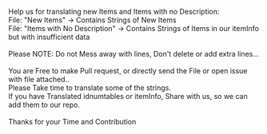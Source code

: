 Help us for translating new Items and Items with no Description: <br/>
File: "New Items" -> Contains Strings of New Items <br/>
File: "Items with No Description" -> Contains Strings of Items in our itemInfo but with insufficient data <br/>
<br/>
Please NOTE: Do not Mess away with lines, Don't delete or add extra lines...<br/>
<br/>
You are Free to make Pull request, or directly send the File or open issue with file attached.. <br/>
Please Take time to translate some of the strings. <br/>
If you have Translated idnumtables or itemInfo, Share with us, so we can add them to our repo. <br/>
<br/>
Thanks for your Time and Contribution<br/>